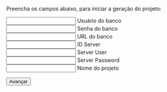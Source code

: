 <link rel="stylesheet" href="https://fonts.googleapis.com/icon?family=Material+Icons">
<link rel="stylesheet" href="https://code.getmdl.io/1.3.0/material.indigo-pink.min.css">
<script defer src="https://code.getmdl.io/1.3.0/material.min.js"></script>
<link rel="stylesheet" href="http://fonts.googleapis.com/css?family=Roboto:100,300,400,500,700" type="text/css">
<link href="https://fonts.googleapis.com/css?family=Alegreya+Sans" rel="stylesheet" type="text/css">
<form action="#">
  <p>Preencha os campos abaixo, para iniciar a geração do projeto:</p>
    <div class="mdl-textfield mdl-js-textfield mdl-textfield--floating-label">
    <input class="mdl-textfield__input" type="text" id="sample1">
    <label class="mdl-textfield__label" for="sample1">Usuário do banco</label>
    </div>
      <div class="mdl-textfield mdl-js-textfield mdl-textfield--floating-label">
    <input class="mdl-textfield__input" type="text" id="sample2">
    <label class="mdl-textfield__label" for="sample2">Senha do banco</label>
    </div>
      <div class="mdl-textfield mdl-js-textfield mdl-textfield--floating-label">
    <input class="mdl-textfield__input" type="text" id="sample3">
    <label class="mdl-textfield__label" for="sample3">URL do banco</label>
    </div>
      <div class="mdl-textfield mdl-js-textfield mdl-textfield--floating-label">
    <input class="mdl-textfield__input" type="text" id="sample4">
    <label class="mdl-textfield__label" for="sample4">ID Server</label>
    </div>
      <div class="mdl-textfield mdl-js-textfield mdl-textfield--floating-label">
    <input class="mdl-textfield__input" type="text" id="sample5">
    <label class="mdl-textfield__label" for="sample5">Server User</label>
    </div>
      <div class="mdl-textfield mdl-js-textfield mdl-textfield--floating-label">
    <input class="mdl-textfield__input" type="text" id="sample6">
    <label class="mdl-textfield__label" for="sample6">Server Password</label>
    </div>
      <div class="mdl-textfield mdl-js-textfield mdl-textfield--floating-label">
    <input class="mdl-textfield__input" type="text" id="sample7">
    <label class="mdl-textfield__label" for="sample7">Nome do projeto</label>
    </div>
</form>
<button class="mdl-button mdl-js-button mdl-button--raised mdl-button--colored">
  Avançar
</button>